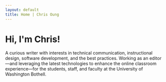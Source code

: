 ```yaml
---
layout: default
title: Home | Chris Oung
---
```


# Hi, I'm Chris!

A curious writer with interests in technical communication, instructional design, software development, and the best practices. Working as an editor—and leveraging the latest technologies to enhance the online classroom experience—for the students, staff, and faculty at the University of Washington Bothell.
